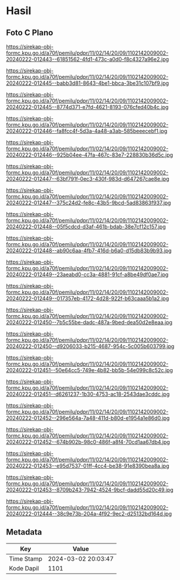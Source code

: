# Hasil

## Foto C Plano

https://sirekap-obj-formc.kpu.go.id/a70f/pemilu/pdpr/11/02/14/20/09/1102142009002-20240222-012443--61851562-4fd1-473c-a0d0-f8c4327a96e2.jpg

https://sirekap-obj-formc.kpu.go.id/a70f/pemilu/pdpr/11/02/14/20/09/1102142009002-20240222-012445--babb3d81-8643-4be1-bbca-3be31c107bf9.jpg

https://sirekap-obj-formc.kpu.go.id/a70f/pemilu/pdpr/11/02/14/20/09/1102142009002-20240222-012445--8774d371-e7fd-4621-8193-076cfed40b4c.jpg

https://sirekap-obj-formc.kpu.go.id/a70f/pemilu/pdpr/11/02/14/20/09/1102142009002-20240222-012446--fa8fcc4f-5d3a-4a48-a3ab-585beeecebf1.jpg

https://sirekap-obj-formc.kpu.go.id/a70f/pemilu/pdpr/11/02/14/20/09/1102142009002-20240222-012446--925b04ee-47fa-467c-83e7-228830b36d5c.jpg

https://sirekap-obj-formc.kpu.go.id/a70f/pemilu/pdpr/11/02/14/20/09/1102142009002-20240222-012447--63bf791f-0ec3-430f-983d-d647267cae8e.jpg

https://sirekap-obj-formc.kpu.go.id/a70f/pemilu/pdpr/11/02/14/20/09/1102142009002-20240222-012447--375c24d2-fe8c-43b5-9bcd-5ad83863f937.jpg

https://sirekap-obj-formc.kpu.go.id/a70f/pemilu/pdpr/11/02/14/20/09/1102142009002-20240222-012448--05f5cdcd-d3af-461b-bdab-38e7cf12c157.jpg

https://sirekap-obj-formc.kpu.go.id/a70f/pemilu/pdpr/11/02/14/20/09/1102142009002-20240222-012448--ab90c6aa-4fb7-416d-b6a0-d15db83b9b93.jpg

https://sirekap-obj-formc.kpu.go.id/a70f/pemilu/pdpr/11/02/14/20/09/1102142009002-20240222-012449--23aeabd0-cc3a-4881-91cf-a8be49df0ae7.jpg

https://sirekap-obj-formc.kpu.go.id/a70f/pemilu/pdpr/11/02/14/20/09/1102142009002-20240222-012449--017357eb-4172-4d28-922f-b63caaa5b1a2.jpg

https://sirekap-obj-formc.kpu.go.id/a70f/pemilu/pdpr/11/02/14/20/09/1102142009002-20240222-012450--7b5c55be-dadc-487a-9bed-dea50d2e8eaa.jpg

https://sirekap-obj-formc.kpu.go.id/a70f/pemilu/pdpr/11/02/14/20/09/1102142009002-20240222-012450--d9206033-b215-4687-954c-5c005b603799.jpg

https://sirekap-obj-formc.kpu.go.id/a70f/pemilu/pdpr/11/02/14/20/09/1102142009002-20240222-012451--50e64cc5-749e-4b82-bb5b-54e099c8c52c.jpg

https://sirekap-obj-formc.kpu.go.id/a70f/pemilu/pdpr/11/02/14/20/09/1102142009002-20240222-012451--d6261237-1b30-4753-ac18-2543dae3cddc.jpg

https://sirekap-obj-formc.kpu.go.id/a70f/pemilu/pdpr/11/02/14/20/09/1102142009002-20240222-012452--296e564a-7a48-411d-b80d-e1954a1e86d0.jpg

https://sirekap-obj-formc.kpu.go.id/a70f/pemilu/pdpr/11/02/14/20/09/1102142009002-20240222-012452--674b902b-98c0-486f-a8f4-70cd1aa67db4.jpg

https://sirekap-obj-formc.kpu.go.id/a70f/pemilu/pdpr/11/02/14/20/09/1102142009002-20240222-012453--e95d7537-01ff-4cc4-be38-91e8390bea8a.jpg

https://sirekap-obj-formc.kpu.go.id/a70f/pemilu/pdpr/11/02/14/20/09/1102142009002-20240222-012453--8709b243-7942-4524-9bcf-dadd55d20c49.jpg

https://sirekap-obj-formc.kpu.go.id/a70f/pemilu/pdpr/11/02/14/20/09/1102142009002-20240222-012444--38c9e73b-204a-4f92-9ec2-d25132bd164d.jpg


## Metadata

| Key        | Value               |
| ---------- | ------------------- |
| Time Stamp | 2024-03-02 20:03:47 |
| Kode Dapil | 1101                |



